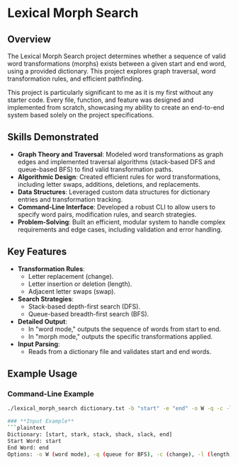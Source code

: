# **Lexical Morph Search**

## **Overview**
The Lexical Morph Search project determines whether a sequence of valid word transformations (morphs) exists between a given start and end word, using a provided dictionary. This project explores graph traversal, word transformation rules, and efficient pathfinding.

This project is particularly significant to me as it is my first without any starter code. Every file, function, and feature was designed and implemented from scratch, showcasing my ability to create an end-to-end system based solely on the project specifications.

## **Skills Demonstrated**
- **Graph Theory and Traversal**: Modeled word transformations as graph edges and implemented traversal algorithms (stack-based DFS and queue-based BFS) to find valid transformation paths.
- **Algorithmic Design**: Created efficient rules for word transformations, including letter swaps, additions, deletions, and replacements.
- **Data Structures**: Leveraged custom data structures for dictionary entries and transformation tracking.
- **Command-Line Interface**: Developed a robust CLI to allow users to specify word pairs, modification rules, and search strategies.
- **Problem-Solving**: Built an efficient, modular system to handle complex requirements and edge cases, including validation and error handling.

## **Key Features**
- **Transformation Rules**:
  - Letter replacement (change).
  - Letter insertion or deletion (length).
  - Adjacent letter swaps (swap).
- **Search Strategies**:
  - Stack-based depth-first search (DFS).
  - Queue-based breadth-first search (BFS).
- **Detailed Output**:
  - In "word mode," outputs the sequence of words from start to end.
  - In "morph mode," outputs the specific transformations applied.
- **Input Parsing**:
  - Reads from a dictionary file and validates start and end words.

## **Example Usage**
### **Command-Line Example**
```bash
./lexical_morph_search dictionary.txt -b "start" -e "end" -o W -q -c -l -p

### **Input Example**
```plaintext
Dictionary: [start, stark, stack, shack, slack, end]
Start Word: start
End Word: end
Options: -o W (word mode), -q (queue for BFS), -c (change), -l (length), -p (swap)

